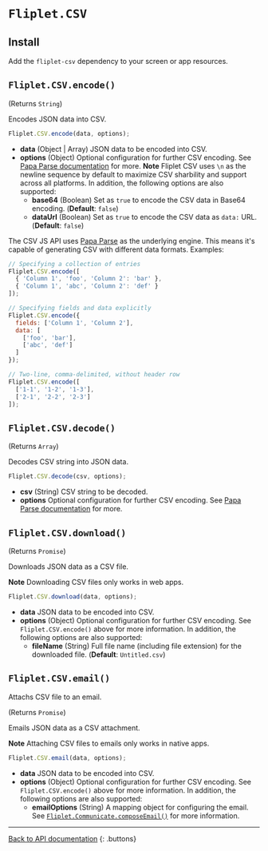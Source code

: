 # `Fliplet.CSV`

## Install

Add the `fliplet-csv` dependency to your screen or app resources.

## `Fliplet.CSV.encode()`

(Returns `String`)

Encodes JSON data into CSV.

```js
Fliplet.CSV.encode(data, options);
```

* **data** (Object | Array) JSON data to be encoded into CSV.
* **options** (Object) Optional configuration for further CSV encoding. See [Papa Parse documentation](https://www.papaparse.com/docs#json-to-csv) for more. **Note** Fliplet CSV uses `\n` as the newline sequence by default to maximize CSV sharbility and support across all platforms. In addition, the following options are also supported:
   * **base64** (Boolean) Set as `true` to encode the CSV data in Base64 encoding. (**Default**: `false`)
   * **dataUrl** (Boolean) Set as `true` to encode the CSV data as `data:` URL. (**Default**: `false`)

The CSV JS API uses [Papa Parse](https://www.papaparse.com/) as the underlying engine. This means it's capable of generating CSV with different data formats. Examples:

```js
// Specifying a collection of entries
Fliplet.CSV.encode([
  { 'Column 1', 'foo', 'Column 2': 'bar' },
  { 'Column 1', 'abc', 'Column 2': 'def' }
]);

// Specifying fields and data explicitly
Fliplet.CSV.encode({
  fields: ['Column 1', 'Column 2'],
  data: [
    ['foo', 'bar'],
    ['abc', 'def']
  ]
});

// Two-line, comma-delimited, without header row
Fliplet.CSV.encode([
  ['1-1', '1-2', '1-3'],
  ['2-1', '2-2', '2-3']
]);
```

## `Fliplet.CSV.decode()`

(Returns `Array`)

Decodes CSV string into JSON data.

```js
Fliplet.CSV.decode(csv, options);
```

* **csv** (String) CSV string to be decoded.
* **options** Optional configuration for further CSV encoding. See [Papa Parse documentation](https://www.papaparse.com/docs#config) for more.

## `Fliplet.CSV.download()`

(Returns `Promise`)

Downloads JSON data as a CSV file.

**Note** Downloading CSV files only works in web apps.

```js
Fliplet.CSV.download(data, options);
```

* **data** JSON data to be encoded into CSV.
* **options** (Object) Optional configuration for further CSV encoding. See `Fliplet.CSV.encode()` above for more information. In addition, the following options are also supported:
   * **fileName** (String) Full file name (including file extension) for the downloaded file. (**Default**: `Untitled.csv`)

## `Fliplet.CSV.email()`

Attachs CSV file to an email.

(Returns `Promise`)

Emails JSON data as a CSV attachment.

**Note** Attaching CSV files to emails only works in native apps.

```js
Fliplet.CSV.email(data, options);
```

* **data** JSON data to be encoded into CSV.
* **options** (Object) Optional configuration for further CSV encoding. See `Fliplet.CSV.encode()` above for more information. In addition, the following options are also supported:
   * **emailOptions** (String) A mapping object for configuring the email. See [`Fliplet.Communicate.composeEmail()`](https://developers.fliplet.com/API/fliplet-communicate.html#compose-an-email) for more information.

---

[Back to API documentation](../API-Documentation.md)
{: .buttons}
